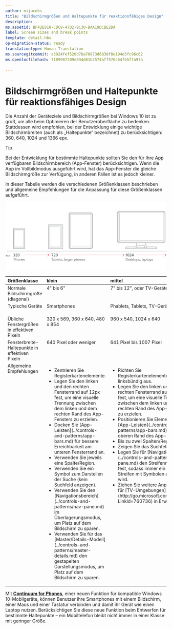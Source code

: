 ```yaml
---
author: mijacobs
title: "Bildschirmgrößen und Haltepunkte für reaktionsfähiges Design"
description: .
ms.assetid: BF42E810-CDC8-47D2-9C30-BAA19DCBE2DA
label: Screen sizes and break points
template: detail.hbs
op-migration-status: ready
translationtype: Human Translation
ms.sourcegitcommit: a3924fef520d7ba70873d6838f8e194e5fc96c62
ms.openlocfilehash: 7189987209e894d81b2574aff576c64fb5f7a97a

---
```


#  <a name="screen-sizes-and-break-points-for-responsive-design"></a>Bildschirmgrößen und Haltepunkte für reaktionsfähiges Design

<link rel="stylesheet" href="https://az835927.vo.msecnd.net/sites/uwp/Resources/css/custom.css">

Die Anzahl der Geräteziele und Bildschirmgrößen bei Windows 10 ist zu groß, um alle beim Optimieren der Benutzeroberfläche zu bedenken. Stattdessen wird empfohlen, bei der Entwicklung einige wichtige Bildschirmbreiten (auch als „Haltepunkte“ bezeichnet) zu berücksichtigen: 360, 640, 1024 und 1366 epx.

> [!TIP]
> Bei der Entwicklung für bestimmte Haltepunkte sollten Sie den für Ihre App verfügbaren Bildschirmbereich (App-Fenster) berücksichtigen. Wenn die App im Vollbildmodus ausgeführt wird, hat das App-Fenster die gleiche Bildschirmgröße zur Verfügung, in anderen Fällen ist es jedoch kleiner.
 

In dieser Tabelle werden die verschiedenen Größenklassen beschrieben und allgemeine Empfehlungen für die Anpassung für diese Größenklassen aufgeführt.

![Reaktionsfähige Designhaltepunkte](images/rsp-design/rspd-breakpoints.png)

<table>
<colgroup>
<col width="25%" />
<col width="25%" />
<col width="25%" />
<col width="25%" />
</colgroup>
<thead>
<tr class="header">
<th align="left">Größenklasse</th>
<th align="left">klein</th>
<th align="left">mittel</th>
<th align="left">groß</th>
</tr>
</thead>
<tbody>
<tr class="odd">
<td style="vertical-align:top;">Normale Bildschirmgröße (diagonal)</td>
<td style="vertical-align:top;">4&quot; bis 6&quot;</td>
<td style="vertical-align:top;">7&quot; bis 12&quot;, oder TV-Geräte</td>
<td style="vertical-align:top;">13&quot; und größer</td>
</tr>
<tr class="even">
<td style="vertical-align:top;">Typische Geräte</td>
<td style="vertical-align:top;">Smartphones</td>
<td style="vertical-align:top;">Phablets, Tablets, TV-Geräte</td>
<td style="vertical-align:top;">PCs, Laptops, Surface Hubs</td>
</tr>
<tr class="odd">
<td style="vertical-align:top;">Übliche Fenstergrößen in effektiven Pixeln</td>
<td style="vertical-align:top;">320 x 569, 360 x 640, 480 x 854</td>
<td style="vertical-align:top;">960 x 540, 1024 x 640</td>
<td style="vertical-align:top;">1366 x 768, 1920 x 1080</td>
</tr>
<tr class="even">
<td style="vertical-align:top;">Fensterbreite-Haltepunkte in effektiven Pixeln</td>
<td style="vertical-align:top;">640 Pixel oder weniger</td>
<td style="vertical-align:top;">641 Pixel bis 1007 Pixel</td>
<td style="vertical-align:top;">1008 Pixel oder größer</td>
</tr>
<tr class="odd">
<td style="vertical-align:top;">Allgemeine Empfehlungen</td>
<td style="vertical-align:top;"><ul>
<li>Zentrieren Sie Registerkartenelemente.</li>
<li>Legen Sie den linken und den rechten Fensterrand auf 12px fest, um eine visuelle Trennung zwischen dem linken und dem rechten Rand des App-Fensters zu erzielen.</li>
<li>Docken Sie [App-Leisten](../controls-and-patterns/app-bars.md) für bessere Erreichbarkeit am unteren Fensterrand an.</li>
<li>Verwenden Sie jeweils eine Spalte/Region.</li>
<li>Verwenden Sie ein Symbol zum Darstellen der Suche (kein Suchfeld anzeigen).</li>
<li>Verwenden Sie den [Navigationsbereich](../controls-and-patterns/nav-pane.md) im Überlagerungsmodus, um Platz auf dem Bildschirm zu sparen.</li>
<li>Verwenden Sie für das [Master/Details-Modell](../controls-and-patterns/master-details.md) den gestapelten Darstellungsmodus, um Platz auf dem Bildschirm zu sparen.</li>
</ul></td>
<td style="vertical-align:top;"><ul>
<li>Richten Sie Registerkartenelemente linksbündig aus.</li>
<li>Legen Sie den linken und den rechten Fensterrand auf 24px fest, um eine visuelle Trennung zwischen dem linken und dem rechten Rand des App-Fensters zu erzielen.</li>
<li>Positionieren Sie Elemente wie [App-Leisten](../controls-and-patterns/app-bars.md) am oberen Rand des App-Fensters.</li>
<li>Bis zu zwei Spalten/Regionen</li>
<li>Zeigen Sie das Suchfeld an.</li>
<li>Legen Sie für [Navigationsleiste](../controls-and-patterns/nav-pane.md) den Streifenmodus fest, sodass immer ein schmaler Streifen mit Symbolen angezeigt wird.</li>
<li>Ziehen Sie weitere Anpassungen für [TV-Umgebungen](http://go.microsoft.com/fwlink/?LinkId=760736) in Erwägung.</li>
</ul></td>
<td style="vertical-align:top;"><ul>
<li>Richten Sie Registerkartenelemente linksbündig aus.</li>
<li>Legen Sie den linken und den rechten Fensterrand auf 24px fest, um eine visuelle Trennung zwischen dem linken und dem rechten Rand des App-Fensters zu erzielen.</li>
<li>Positionieren Sie Elemente wie [App-Leisten](../controls-and-patterns/app-bars.md) am oberen Rand des App-Fensters.</li>
<li>Bis zu drei Spalten/Regionen</li>
<li>Zeigen Sie das Suchfeld an.</li>
<li>Platzieren Sie den [Navigationsbereich](../controls-and-patterns/nav-pane.md) im angedockten Modus so, dass er immer angezeigt wird.</li>
</ul></td>
</tr>
</tbody>
</table>

Mit [**Continuum for Phones**](http://go.microsoft.com/fwlink/p/?LinkID=699431), einer neuen Funktion für kompatible Windows 10-Mobilgeräte, können Benutzer ihre Smartphones mit einem Bildschirm, einer Maus und einer Tastatur verbinden und damit ihr Gerät wie einen Laptop nutzen. Berücksichtigen Sie diese neue Funktion beim Entwerfen für bestimmte Haltepunkte – ein Mobiltelefon bleibt nicht immer in einer Klasse mit geringer Größe.
 



<!--HONumber=Dec16_HO2-->


